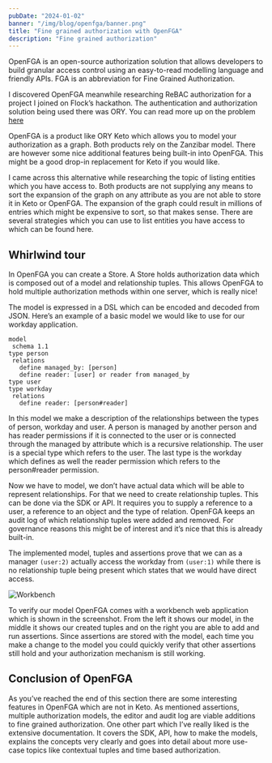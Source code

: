 ```yaml
---
pubDate: "2024-01-02"
banner: "/img/blog/openfga/banner.png"
title: "Fine grained authorization with OpenFGA"
description: "Fine grained authorization"
---
```


OpenFGA is an open-source authorization solution that allows developers to build granular access control using an easy-to-read modelling language and friendly APIs. FGA is an abbreviation for Fine Grained Authorization.

I discovered OpenFGA meanwhile researching ReBAC authorization for a project I joined on Flock’s hackathon. The authentication and authorization solution being used there was ORY. You can read more up on the problem [here](https://medium.com/flock-community/a-case-study-on-separating-iam-from-business-logic-with-ory-6ecbe3626069)

OpenFGA is a product like ORY Keto which allows you to model your authorization as a graph. Both products rely on the Zanzibar model. There are however some nice additional features being built-in into OpenFGA. This might be a good drop-in replacement for Keto if you would like.

I came across this alternative while researching the topic of listing entities which you have access to. Both products are not supplying any means to sort the expansion of the graph on any attribute as you are not able to store it in Keto or OpenFGA. The expansion of the graph could result in millions of entries which might be expensive to sort, so that makes sense. There are several strategies which you can use to list entities you have access to which can be found here.

## Whirlwind tour

In OpenFGA you can create a Store. A Store holds authorization data which is composed out of a model and relationship tuples. This allows OpenFGA to hold multiple authorization methods within one server, which is really nice!

The model is expressed in a DSL which can be encoded and decoded from JSON. Here’s an example of a basic model we would like to use for our workday application.

```
model
 schema 1.1
type person
 relations
   define managed_by: [person]
   define reader: [user] or reader from managed_by
type user
type workday
 relations
   define reader: [person#reader]
```

In this model we make a description of the relationships between the types of person, workday and user. A person is managed by another person and has reader permissions if it is connected to the user or is connected through the managed by attribute which is a recursive relationship. The user is a special type which refers to the user. The last type is the workday which defines as well the reader permission which refers to the person#reader permission.

Now we have to model, we don’t have actual data which will be able to represent relationships. For that we need to create relationship tuples. This can be done via the SDK or API. It requires you to supply a reference to a user, a reference to an object and the type of relation. OpenFGA keeps an audit log of which relationship tuples were added and removed. For governance reasons this might be of interest and it’s nice that this is already built-in.

The implemented model, tuples and assertions prove that we can as a manager `(user:2)` actually access the workday from `(user:1)` while there is no relationship tuple being present which states that we would have direct access.

![Workbench](/img/blog/openfga/workbench.webp)

To verify our model OpenFGA comes with a workbench web application which is shown in the screenshot. From the left it shows our model, in the middle it shows our created tuples and on the right you are able to add and run assertions. Since assertions are stored with the model, each time you make a change to the model you could quickly verify that other assertions still hold and your authorization mechanism is still working.

## Conclusion of OpenFGA

As you’ve reached the end of this section there are some interesting features in OpenFGA which are not in Keto. As mentioned assertions, multiple authorization models, the editor and audit log are viable additions to fine grained authorization. One other part which I’ve really liked is the extensive documentation. It covers the SDK, API, how to make the models, explains the concepts very clearly and goes into detail about more use-case topics like contextual tuples and time based authorization.
